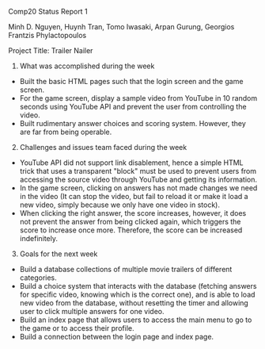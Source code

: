 Comp20 Status Report 1

Minh D. Nguyen, Huynh Tran, Tomo Iwasaki, Arpan Gurung, Georgios Frantzis Phylactopoulos

Project Title: Trailer Nailer

1. What was accomplished during the week
- Built the basic HTML pages such that the login screen and the game screen.
- For the game screen, display a sample video from YouTube in 10 random seconds using YouTube API and prevent the user from controlling the video.
- Built rudimentary answer choices and scoring system. However, they are far from being operable.

2. Challenges and issues team faced during the week
- YouTube API did not support link disablement, hence a simple HTML trick that uses a transparent "block" must be used to prevent users from accessing the source video through YouTube and getting its information.
- In the game screen, clicking on answers has not made changes we need in the video (It can stop the video, but fail to reload it or make it load a new video, simply because we only have one video in stock).
- When clicking the right answer, the score increases, however, it does not prevent the answer from being clicked again, which triggers the score to increase once more. Therefore, the score can be increased indefinitely.

3. Goals for the next week
- Build a database collections of multiple movie trailers of different categories.
- Build a choice system that interacts with the database (fetching answers for specific video, knowing which is the correct one), and is able to load new video from the database, without resetting the timer and allowing user to click multiple answers for one video.
- Build an index page that allows users to access the main menu to go to the game or to access their profile.
- Build a connection between the login page and index page.
